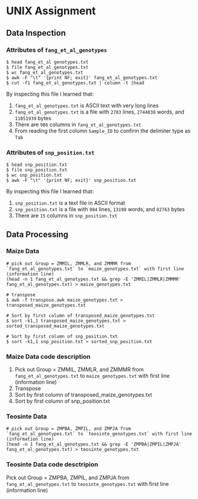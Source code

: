 # UNIX Assignment

## Data Inspection

### Attributes of `fang_et_al_genotypes`

```
$ head fang_et_al genotypes.txt
$ file fang_et_al_genotypes.txt
$ wc fang_et_al_genotypes.txt
$ awk -F "\t" '{print NF; exit}' fang_et_al_genotypes.txt
$ cut -f1 fang_et_al_genotypes.txt | column -t |head
```

By inspecting this file I learned that:

1. `fang_et_al_genotypes.txt` is ASCII text with very long lines
2. `fang_et_al_genotypes.txt` is a file with `2783` lines, `2744038` words, and `11051939` bytes
3. There are `986` columns in `fang_et_al_genotypes.txt`
4. From reading the first column `Sample_ID` to confirm the delimiter type as `Tab`



### Attributes of `snp_position.txt`

```
$ head snp_position.txt
$ file snp_position.txt
$ wc snp_position.txt
$ awk -F "\t" '{print NF; exit}' snp_position.txt

```

By inspecting this file I learned that:

1. `snp_position.txt` is a text file in ASCII format
2. `snp_position.txt` is a file with `984` lines, `13198` words, and `82763` bytes
3. There are `15` columns in `snp_position.txt`


## Data Processing

### Maize Data

```
# pick out Group = ZMMIL, ZMMLR, and ZMMMR from `fang_et_al_genotypes.txt` to `maize_genotypes.txt` with first line (information line)
(head -n 1 fang_et_al_genotypes.txt && grep -E 'ZMMIL|ZMMLR|ZMMMR' fang_et_al_genotypes.txt) > maize_genotypes.txt

# transpose
$ awk -f transpose.awk maize_genotypes.txt > transposed_maize_genotypes.txt

# Sort by first column of transposed_maize_genotypes.txt
$ sort -k1,1 transposed_maize_genotypes.txt > sorted_transposed_maize_genotypes.txt

# Sort by first column of snp_position.txt
$ sort -k1,1 snp_position.txt > sorted_snp_position.txt
```
### Maize Data code description
1. Pick out Group = ZMMIL, ZMMLR, and ZMMMR from `fang_et_al_genotypes.txt` to `maize_genotypes.txt` with first line (information line)
2. Transpose
3. Sort by first column of transposed_maize_genotypes.txt
4. Sort by first column of snp_position.txt
### Teosinte Data

```
# pick out Group = ZMPBA, ZMPIL, and ZMPJA from `fang_et_al_genotypes.txt` to `teosinte_genotypes.txt` with first line (information line)
(head -n 1 fang_et_al_genotypes.txt && grep -E 'ZMPBA|ZMPIL|ZMPJA' fang_et_al_genotypes.txt) > teosinte_genotypes.txt
```
### Teosinte Data code desctripion
Pick out Group = ZMPBA, ZMPIL, and ZMPJA from `fang_et_al_genotypes.txt` to `teosinte_genotypes.txt` with first line (information line)


